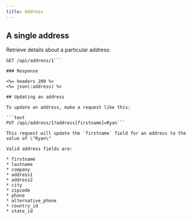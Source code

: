 ```yaml
---
title: Address
---
```


## A single address

Retrieve details about a particular address:

```text
GET /api/address/1```

### Response

<%= headers 200 %>
<%= json(:address) %>

## Updating an address

To update an address, make a request like this:

```text
PUT /api/address/1?address[firstname]=Ryan```

This request will update the `firstname` field for an address to the value of \"Ryan\"

Valid address fields are:

* firstname
* lastname
* company
* address1
* address2
* city
* zipcode
* phone
* alternative_phone
* country_id
* state_id

